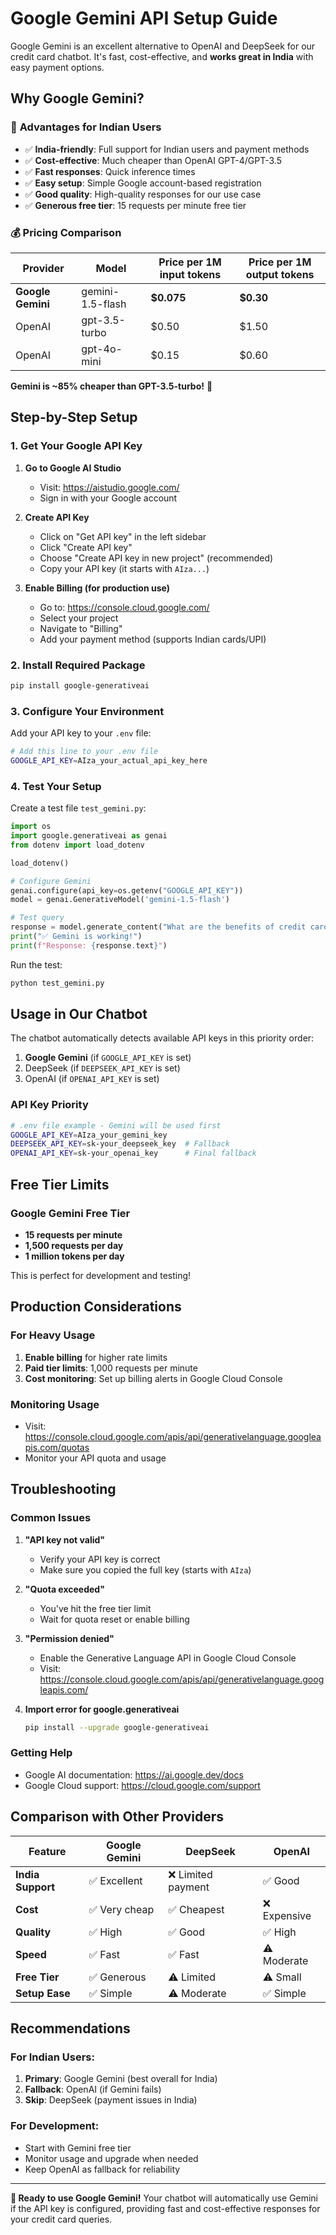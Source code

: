 # Google Gemini API Setup Guide

Google Gemini is an excellent alternative to OpenAI and DeepSeek for our credit card chatbot. It's fast, cost-effective, and **works great in India** with easy payment options.

## Why Google Gemini?

### 🌟 **Advantages for Indian Users**
- ✅ **India-friendly**: Full support for Indian users and payment methods
- ✅ **Cost-effective**: Much cheaper than OpenAI GPT-4/GPT-3.5
- ✅ **Fast responses**: Quick inference times
- ✅ **Easy setup**: Simple Google account-based registration
- ✅ **Good quality**: High-quality responses for our use case
- ✅ **Generous free tier**: 15 requests per minute free tier

### 💰 **Pricing Comparison**
| Provider | Model | Price per 1M input tokens | Price per 1M output tokens |
|----------|-------|---------------------------|----------------------------|
| **Google Gemini** | gemini-1.5-flash | **$0.075** | **$0.30** |
| OpenAI | gpt-3.5-turbo | $0.50 | $1.50 |
| OpenAI | gpt-4o-mini | $0.15 | $0.60 |

**Gemini is ~85% cheaper than GPT-3.5-turbo!** 🎉

## Step-by-Step Setup

### 1. Get Your Google API Key

1. **Go to Google AI Studio**
   - Visit: https://aistudio.google.com/
   - Sign in with your Google account

2. **Create API Key**
   - Click on "Get API key" in the left sidebar
   - Click "Create API key"
   - Choose "Create API key in new project" (recommended)
   - Copy your API key (it starts with `AIza...`)

3. **Enable Billing (for production use)**
   - Go to: https://console.cloud.google.com/
   - Select your project
   - Navigate to "Billing" 
   - Add your payment method (supports Indian cards/UPI)

### 2. Install Required Package

```bash
pip install google-generativeai
```

### 3. Configure Your Environment

Add your API key to your `.env` file:

```bash
# Add this line to your .env file
GOOGLE_API_KEY=AIza_your_actual_api_key_here
```

### 4. Test Your Setup

Create a test file `test_gemini.py`:

```python
import os
import google.generativeai as genai
from dotenv import load_dotenv

load_dotenv()

# Configure Gemini
genai.configure(api_key=os.getenv("GOOGLE_API_KEY"))
model = genai.GenerativeModel('gemini-1.5-flash')

# Test query
response = model.generate_content("What are the benefits of credit cards?")
print("✅ Gemini is working!")
print(f"Response: {response.text}")
```

Run the test:
```bash
python test_gemini.py
```

## Usage in Our Chatbot

The chatbot automatically detects available API keys in this priority order:
1. **Google Gemini** (if `GOOGLE_API_KEY` is set)
2. DeepSeek (if `DEEPSEEK_API_KEY` is set)  
3. OpenAI (if `OPENAI_API_KEY` is set)

### API Key Priority
```bash
# .env file example - Gemini will be used first
GOOGLE_API_KEY=AIza_your_gemini_key
DEEPSEEK_API_KEY=sk-your_deepseek_key  # Fallback
OPENAI_API_KEY=sk-your_openai_key      # Final fallback
```

## Free Tier Limits

### Google Gemini Free Tier
- **15 requests per minute**
- **1,500 requests per day**
- **1 million tokens per day**

This is perfect for development and testing!

## Production Considerations

### For Heavy Usage
1. **Enable billing** for higher rate limits
2. **Paid tier limits**: 1,000 requests per minute
3. **Cost monitoring**: Set up billing alerts in Google Cloud Console

### Monitoring Usage
- Visit: https://console.cloud.google.com/apis/api/generativelanguage.googleapis.com/quotas
- Monitor your API quota and usage

## Troubleshooting

### Common Issues

1. **"API key not valid"**
   - Verify your API key is correct
   - Make sure you copied the full key (starts with `AIza`)

2. **"Quota exceeded"**
   - You've hit the free tier limit
   - Wait for quota reset or enable billing

3. **"Permission denied"**
   - Enable the Generative Language API in Google Cloud Console
   - Visit: https://console.cloud.google.com/apis/api/generativelanguage.googleapis.com/

4. **Import error for google.generativeai**
   ```bash
   pip install --upgrade google-generativeai
   ```

### Getting Help
- Google AI documentation: https://ai.google.dev/docs
- Google Cloud support: https://cloud.google.com/support

## Comparison with Other Providers

| Feature | Google Gemini | DeepSeek | OpenAI |
|---------|---------------|----------|---------|
| **India Support** | ✅ Excellent | ❌ Limited payment | ✅ Good |
| **Cost** | ✅ Very cheap | ✅ Cheapest | ❌ Expensive |
| **Quality** | ✅ High | ✅ Good | ✅ High |
| **Speed** | ✅ Fast | ✅ Fast | ⚠️ Moderate |
| **Free Tier** | ✅ Generous | ⚠️ Limited | ⚠️ Small |
| **Setup Ease** | ✅ Simple | ⚠️ Moderate | ✅ Simple |

## Recommendations

### For Indian Users:
1. **Primary**: Google Gemini (best overall for India)
2. **Fallback**: OpenAI (if Gemini fails)
3. **Skip**: DeepSeek (payment issues in India)

### For Development:
- Start with Gemini free tier
- Monitor usage and upgrade when needed
- Keep OpenAI as fallback for reliability

---

**🚀 Ready to use Google Gemini!** Your chatbot will automatically use Gemini if the API key is configured, providing fast and cost-effective responses for your credit card queries. 